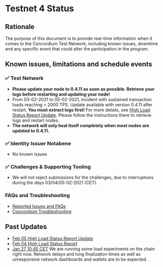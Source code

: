# Testnet 4 Status

## Rationale

The purpose of this document is to provide real-time information when it comes to the Concordium Test Network, including known issues, downtime and any specific event that could alter the participation in the program.

## Known issues, limitations and schedule events

### ✅ Test Network

* **Please update your node to 0.4.11 as soon as possible. Retrieve your logs before restarting and updating your node!**
* From 03-02-2021 to 05-02-2021, incident with sustained transaction loads reaching > 2000 TPS. Update available with version 0.4.11 after restart. **You must extract logs first!** For more details, see [High Load Status Report Update](https://medium.com/concordium/ot4-high-load-status-report-update-e03a54bd82fc). Please follow the instructions there to retrieve logs and restart nodes.
* **The network will only heal itself completely when most nodes are updated to 0.4.11.**

### ✅ Identity Issuer Notabene

  * No known issues

### ✅ Challenges & Supporting Tooling

* We will not reject submissions for the challenges, due to interruptions during the days 03/04/05-02-2021 (CET).

### FAQs and Troubleshooting

* [Reported Issues and FAQs](https://github.com/Concordium/Testnet4-Challenges/projects/1)
* [Concordium Troubleshooting](https://developers.concordium.com/en/testnet4/testnet/see-also/troubleshooting.html)

## Past Updates

* [Feb 05 High Load Status Report Update](https://medium.com/concordium/ot4-high-load-status-report-update-e03a54bd82fc)
* [Feb 04 High Load Status Report](https://medium.com/concordium/ot4-high-load-status-report-6d4d5b441668) 
* [Jan 27 10:45 CET](https://discord.com/channels/667378330923696158/687313907500449849/803924019606716457) We are running some load experiments on the chain right now. Network delays and long finalization times as well as unresponsive network dashboards and wallets are to be expected.
